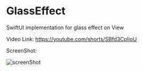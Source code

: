 # GlassEffect
SwiftUI implementation for glass effect on View 

Video Link: https://youtube.com/shorts/SBfd3CpljoU

ScreenShot:

![screenShot](https://github.com/Gagan5278/GlassEffect/assets/2304583/b5a52e78-e7c9-484c-be39-a68123aef2ae)
